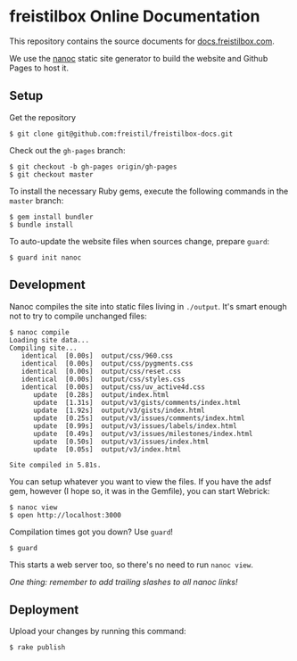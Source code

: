 # freistilbox Online Documentation

This repository contains the source documents for [docs.freistilbox.com](http://docs.freistilbox.com).

We use the [nanoc](http://nanoc.ws/) static site generator to build the website and Github Pages to host it.


## Setup

Get the repository

    $ git clone git@github.com:freistil/freistilbox-docs.git

Check out the `gh-pages` branch:

    $ git checkout -b gh-pages origin/gh-pages
    $ git checkout master

To install the necessary Ruby gems, execute the following commands in the `master` branch:

    $ gem install bundler
    $ bundle install

To auto-update the website files when sources change, prepare `guard`:

    $ guard init nanoc


## Development

Nanoc compiles the site into static files living in `./output`.  It's
smart enough not to try to compile unchanged files:

    $ nanoc compile
    Loading site data...
    Compiling site...
       identical  [0.00s]  output/css/960.css
       identical  [0.00s]  output/css/pygments.css
       identical  [0.00s]  output/css/reset.css
       identical  [0.00s]  output/css/styles.css
       identical  [0.00s]  output/css/uv_active4d.css
          update  [0.28s]  output/index.html
          update  [1.31s]  output/v3/gists/comments/index.html
          update  [1.92s]  output/v3/gists/index.html
          update  [0.25s]  output/v3/issues/comments/index.html
          update  [0.99s]  output/v3/issues/labels/index.html
          update  [0.49s]  output/v3/issues/milestones/index.html
          update  [0.50s]  output/v3/issues/index.html
          update  [0.05s]  output/v3/index.html

    Site compiled in 5.81s.

You can setup whatever you want to view the files.  If you have the adsf
gem, however (I hope so, it was in the Gemfile), you can start Webrick:

    $ nanoc view
    $ open http://localhost:3000

Compilation times got you down?  Use `guard`!

    $ guard

This starts a web server too, so there's no need to run `nanoc view`.

*One thing: remember to add trailing slashes to all nanoc links!*


## Deployment

Upload your changes by running this command:

    $ rake publish
